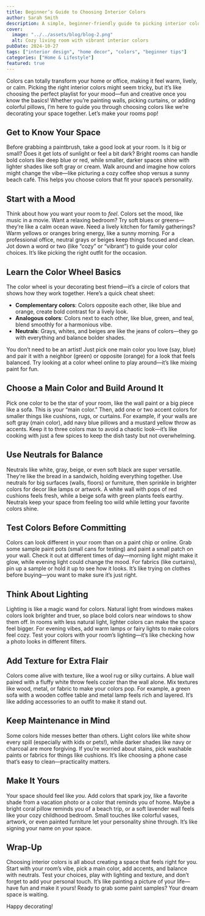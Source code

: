 ```yaml
---
title: Beginner’s Guide to Choosing Interior Colors
author: Sarah Smith
description: A simple, beginner-friendly guide to picking interior colors that make your home or office feel vibrant, cozy, and uniquely yours.
cover:
  image: "../../assets/blog/blog-2.png"
  alt: Cozy living room with vibrant interior colors
pubDate: 2024-10-27
tags: ["interior design", "home decor", "colors", "beginner tips"]
categories: ["Home & Lifestyle"]
featured: true
---
```


Colors can totally transform your home or office, making it feel warm, lively, or calm. Picking the right interior colors might seem tricky, but it’s like choosing the perfect playlist for your mood—fun and creative once you know the basics! Whether you’re painting walls, picking curtains, or adding colorful pillows, I’m here to guide you through choosing colors like we’re decorating your space together. Let’s make your rooms pop!

## Get to Know Your Space

Before grabbing a paintbrush, take a good look at your room. Is it big or small? Does it get lots of sunlight or feel a bit dark? Bright rooms can handle bold colors like deep blue or red, while smaller, darker spaces shine with lighter shades like soft gray or cream. Walk around and imagine how colors might change the vibe—like picturing a cozy coffee shop versus a sunny beach café. This helps you choose colors that fit your space’s personality.

## Start with a Mood

Think about how you want your room to _feel_. Colors set the mood, like music in a movie. Want a relaxing bedroom? Try soft blues or greens—they’re like a calm ocean wave. Need a lively kitchen for family gatherings? Warm yellows or oranges bring energy, like a sunny morning. For a professional office, neutral grays or beiges keep things focused and clean. Jot down a word or two (like “cozy” or “vibrant”) to guide your color choices. It’s like picking the right outfit for the occasion.

## Learn the Color Wheel Basics

The color wheel is your decorating best friend—it’s a circle of colors that shows how they work together. Here’s a quick cheat sheet:

- **Complementary colors**: Colors opposite each other, like blue and orange, create bold contrast for a lively look.
- **Analogous colors**: Colors next to each other, like blue, green, and teal, blend smoothly for a harmonious vibe.
- **Neutrals**: Grays, whites, and beiges are like the jeans of colors—they go with everything and balance bolder shades.

You don’t need to be an artist! Just pick one main color you love (say, blue) and pair it with a neighbor (green) or opposite (orange) for a look that feels balanced. Try looking at a color wheel online to play around—it’s like mixing paint for fun.

## Choose a Main Color and Build Around It

Pick one color to be the star of your room, like the wall paint or a big piece like a sofa. This is your “main color.” Then, add one or two accent colors for smaller things like cushions, rugs, or curtains. For example, if your walls are soft gray (main color), add navy blue pillows and a mustard yellow throw as accents. Keep it to three colors max to avoid a chaotic look—it’s like cooking with just a few spices to keep the dish tasty but not overwhelming.

## Use Neutrals for Balance

Neutrals like white, gray, beige, or even soft black are super versatile. They’re like the bread in a sandwich, holding everything together. Use neutrals for big surfaces (walls, floors) or furniture, then sprinkle in brighter colors for decor like lamps or artwork. A white wall with pops of red cushions feels fresh, while a beige sofa with green plants feels earthy. Neutrals keep your space from feeling too wild while letting your favorite colors shine.

## Test Colors Before Committing

Colors can look different in your room than on a paint chip or online. Grab some sample paint pots (small cans for testing) and paint a small patch on your wall. Check it out at different times of day—morning light might make it glow, while evening light could change the mood. For fabrics (like curtains), pin up a sample or hold it up to see how it looks. It’s like trying on clothes before buying—you want to make sure it’s just right.

## Think About Lighting

Lighting is like a magic wand for colors. Natural light from windows makes colors look brighter and truer, so place bold colors near windows to show them off. In rooms with less natural light, lighter colors can make the space feel bigger. For evening vibes, add warm lamps or fairy lights to make colors feel cozy. Test your colors with your room’s lighting—it’s like checking how a photo looks in different filters.

## Add Texture for Extra Flair

Colors come alive with texture, like a wool rug or silky curtains. A blue wall paired with a fluffy white throw feels cozier than the wall alone. Mix textures like wood, metal, or fabric to make your colors pop. For example, a green sofa with a wooden coffee table and metal lamp feels rich and layered. It’s like adding accessories to an outfit to make it stand out.

## Keep Maintenance in Mind

Some colors hide messes better than others. Light colors like white show every spill (especially with kids or pets!), while darker shades like navy or charcoal are more forgiving. If you’re worried about stains, pick washable paints or fabrics for things like cushions. It’s like choosing a phone case that’s easy to clean—practicality matters.

## Make It Yours

Your space should feel like _you_. Add colors that spark joy, like a favorite shade from a vacation photo or a color that reminds you of home. Maybe a bright coral pillow reminds you of a beach trip, or a soft lavender wall feels like your cozy childhood bedroom. Small touches like colorful vases, artwork, or even painted furniture let your personality shine through. It’s like signing your name on your space.

## Wrap-Up

Choosing interior colors is all about creating a space that feels right for you. Start with your room’s vibe, pick a main color, add accents, and balance with neutrals. Test your choices, play with lighting and texture, and don’t forget to add your personal touch. It’s like painting a picture of your life—have fun and make it yours! Ready to grab some paint samples? Your dream space is waiting.

Happy decorating!
